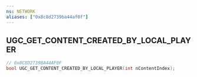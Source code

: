 ```yaml
---
ns: NETWORK
aliases: ["0x8c8d2739ba44af0f"]
---
```

## UGC_GET_CONTENT_CREATED_BY_LOCAL_PLAYER

```c
// 0x8C8D2739BA44AF0F
bool UGC_GET_CONTENT_CREATED_BY_LOCAL_PLAYER(int nContentIndex);
```
